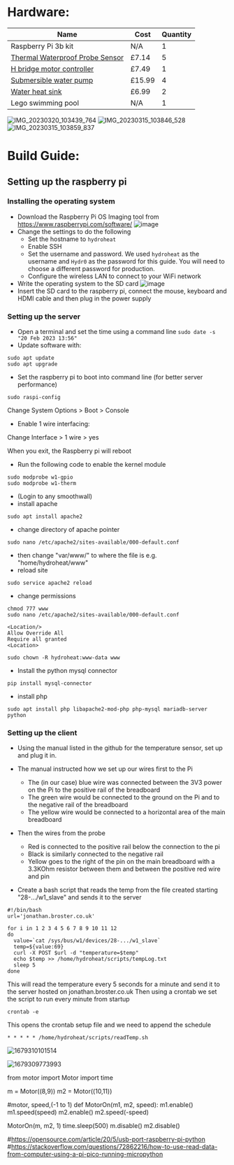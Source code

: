 # Hardware:

|Name                                                                                                                               |Cost  |Quantity|
|-----------------------------------------------------------------------------------------------------------------------------------|----  |--------|
|Raspberry Pi 3b kit                                                                                                                |N/A   | 1      |
|[Thermal Waterproof Probe Sensor](https://www.amazon.co.uk/dp/B07KNQJ3D7?psc=1&ref=ppx_yo2ov_dt_b_product_details)                 |£7.14 | 5      |
|[H bridge motor controller](https://www.amazon.co.uk/JZK-Stepper-Stepping-Channel-H-Bridge/dp/B08M8R35MQ/ref=asc_df_B08M8R35MQ/)   |£7.49 | 1      |
|[Submersible water pump](https://www.amazon.co.uk/dp/B0971BGTTG?psc=1&ref=ppx_yo2ov_dt_b_product_details)                          |£15.99| 4      |
|[Water heat sink](https://www.amazon.co.uk/dp/B078MK5GG9?psc=1&ref=ppx_yo2ov_dt_b_product_details)                                 |£6.99 | 2      |
|Lego swimming pool                                                                                                                 |N/A   | 1      |


![IMG_20230320_103439_764](https://user-images.githubusercontent.com/99484954/226316866-9008f346-008a-4f28-8cb4-ee03ccb1b19c.jpg)
![IMG_20230315_103846_528](https://user-images.githubusercontent.com/99484954/226316971-d55efad8-be32-41f8-8474-9c25e23a30d1.jpg)
![IMG_20230315_103859_837](https://user-images.githubusercontent.com/99484954/226317004-e5064fe9-f72d-47cc-aa9b-ac1ab835709e.jpg)


# Build Guide:

## Setting up the raspberry pi

### Installing the operating system
- Download the Raspberry Pi OS Imaging tool from https://www.raspberrypi.com/software/
![image](https://user-images.githubusercontent.com/760604/220124480-a7dfc367-48ec-40e8-8bcb-132fd85c7eb8.png)
- Change the settings to do the following
  - Set the hostname to `hydroheat`
  - Enable SSH
  - Set the username and password. We used `hydroheat` as the username and `Hydr0` as the password for this guide. You will need to choose a different password for production.
  - Configure the wireless LAN to connect to your WiFi network
- Write the operating system to the SD card
![image](https://user-images.githubusercontent.com/760604/220125087-68009fcf-b937-47c1-baed-32317451664b.png)
- Insert the SD card to the raspberry pi, connect the mouse, keyboard and HDMI cable and then plug in the power supply

### Setting up the server
- Open a terminal and set the time using a command line `sudo date -s "20 Feb 2023 13:56"`
- Update software with:
```
sudo apt update
sudo apt upgrade
```
- Set the raspberry pi to boot into command line (for better server performance)
```
sudo raspi-config
```
Change System Options > Boot > Console


- Enable 1 wire interfacing:

Change Interface > 1 wire > yes


When you exit, the Raspberry pi will reboot

- Run the following code to enable the kernel module
```
sudo modprobe w1-gpio
sudo modprobe w1-therm
```




- (Login to any smoothwall)
- install apache
```
sudo apt install apache2
```
- change directory of apache pointer
```
sudo nano /etc/apache2/sites-available/000-default.conf
```
- then change "var/www/" to where the file is e.g. "home/hydroheat/www"
- reload site

```
sudo service apache2 reload
```
- change permissions
```
chmod 777 www
sudo nano /etc/apache2/sites-available/000-default.conf

<Location/>
Allow Override All
Require all granted
<Location>

sudo chown -R hydroheat:www-data www

```
- Install the python mysql connector
```
pip install mysql-connector 
```
- install php
```
sudo apt install php libapache2-mod-php php-mysql mariadb-server python
```

### Setting up the client
- Using the manual listed in the github for the temperature sensor, set up and plug it in.
- The manual instructed how we set up our wires first to the Pi
  - The (in our case) blue wire was connected between the 3V3 power on the Pi to the positive rail of the breadboard
  - The green wire would be connected to the ground on the Pi and to the negative rail of the breadboard
  - The yellow wire would be connected to a horizontal area of the main breadboard
- Then the wires from the probe
  - Red is connected to the positive rail below the connection to the pi
  - Black is similarly connected to the negative rail
  - Yellow goes to the right of the pin on the main breadboard with a 3.3KOhm resistor between them and between the positive red wire and pin



- Create a bash script that reads the temp from the file created starting "28-.../w1_slave" and sends it to the server
```
#!/bin/bash
url='jonathan.broster.co.uk'

for i in 1 2 3 4 5 6 7 8 9 10 11 12
do
  value=`cat /sys/bus/w1/devices/28-.../w1_slave`
  temp=${value:69}
  curl -X POST $url -d "temperature=$temp"
  echo $temp >> /home/hydroheat/scripts/tempLog.txt
  sleep 5
done
```
This will read the temperature every 5 seconds for a minute and send it to the server hosted on jonathan.broster.co.uk
Then using a crontab we set the script to run every minute from startup
```
crontab -e
```
This opens the crontab setup file and we need to append the schedule
```
* * * * * /home/hydroheat/scripts/readTemp.sh
```


![1679310101514](https://user-images.githubusercontent.com/99484954/226321406-028f1dbb-6145-4c02-82df-71afdcc41945.jpg)


![1679309773993](https://user-images.githubusercontent.com/99484954/226320136-579a539c-d181-41f3-9ed3-c2f856e37cd3.jpg)


from motor import Motor
import time

m = Motor((8,9))
m2 = Motor((10,11))


#motor, speed,(-1 to 1)
def MotorOn(m1, m2, speed):
    m1.enable()
    m1.speed(speed)
    m2.enable()
    m2.speed(-speed)


MotorOn(m, m2, 1)
time.sleep(500)
m.disable()
m2.disable()

#https://opensource.com/article/20/5/usb-port-raspberry-pi-python
#https://stackoverflow.com/questions/72862216/how-to-use-read-data-from-computer-using-a-pi-pico-running-micropython





